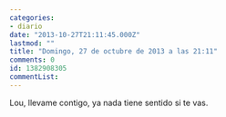 ```yaml
---
categories:
- diario
date: "2013-10-27T21:11:45.000Z"
lastmod: ""
title: "Domingo, 27 de octubre de 2013 a las 21:11"
comments: 0
id: 1382908305
commentList:
---
```


Lou, llevame contigo, ya nada tiene sentido si te vas.